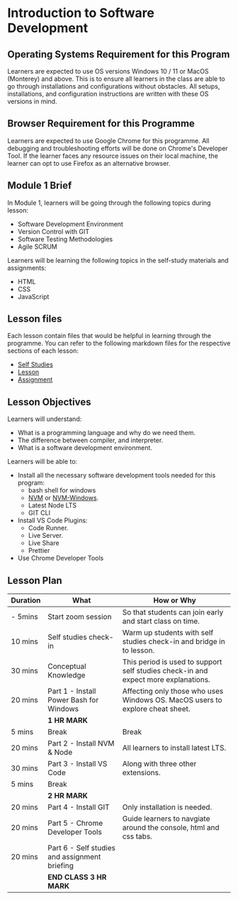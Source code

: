 # Introduction to Software Development

## Operating Systems Requirement for this Program

Learners are expected to use OS versions Windows 10 / 11 or MacOS (Monterey) and above. This is to ensure all learners in the class are able to go through installations and configurations without obstacles. All setups, installations, and configuration instructions are written with these OS versions in mind.

## Browser Requirement for this Programme

Learners are expected to use Google Chrome for this programme. All debugging and troubleshooting efforts will be done on Chrome's Developer Tool. If the learner faces any resource issues on their local machine, the learner can opt to use Firefox as an alternative browser. 

## Module 1 Brief

In Module 1, learners will be going through the following topics during lesson:
- Software Development Environment
- Version Control with GIT
- Software Testing Methodologies
- Agile SCRUM

Learners will be learning the following topics in the self-study materials and assignments:
- HTML
- CSS
- JavaScript

## Lesson files
Each lesson contain files that would be helpful in learning through the programme. You can refer to the following markdown files for the respective sections of each lesson:
- [Self Studies](./studies.md)
- [Lesson](./lesson.md)
- [Assignment](./assignment.md)

## Lesson Objectives

Learners will understand:
- What is a programming language and why do we need them.
- The difference between compiler, and interpreter.
- What is a software development environment.

Learners will be able to:
- Install all the necessary software development tools needed for this program: 
  - bash shell for windows
  - [NVM](https://github.com/nvm-sh/nvm) or [NVM-Windows](https://github.com/coreybutler/nvm-windows).
  - Latest Node LTS
  - GIT CLI
- Install VS Code Plugins:
  - Code Runner.
  - Live Server.
  - Live Share
  - Prettier
- Use Chrome Developer Tools

## Lesson Plan

|Duration|What|How or Why|
|--------|-----|-------|
|- 5mins |Start zoom session|So that students can join early and start class on time.|
|10 mins|Self studies check-in|Warm up students with self studies check-in and bridge in to lesson.|
|30 mins|Conceptual Knowledge| This period is used to support self studies check-in and expect more explanations.|
|20 mins|Part 1 - Install Power Bash for Windows| Affecting only those who uses Windows OS. MacOS users to explore cheat sheet.|
||**1 HR MARK**|
|5 mins|Break|Break|
|20 mins|Part 2 - Install NVM & Node| All learners to install latest LTS.|
|30 mins|Part 3 - Install VS Code| Along with three other extensions.|
|5 mins|Break||
||**2 HR MARK**|
|20 mins|Part 4 - Install GIT| Only installation is needed.|
|20 mins|Part 5 - Chrome Developer Tools|Guide learners to navgiate around the console, html and css tabs.|
|20 mins|Part 6 - Self studies and assignment briefing|
||**END CLASS 3 HR MARK**|

